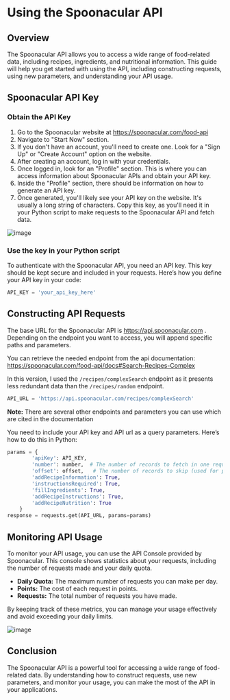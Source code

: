 # Using the Spoonacular API

## Overview

The Spoonacular API allows you to access a wide range of food-related data, including recipes, ingredients, and nutritional information. This guide will help you get started with using the API, including constructing requests, using new parameters, and understanding your API usage.

## Spoonacular API Key

### Obtain the API Key

1. Go to the Spoonacular website at https://spoonacular.com/food-api
2. Navigate to "Start Now" section.
3. If you don't have an account, you'll need to create one. Look for a "Sign Up" or "Create Account" option on the website.
4. After creating an account, log in with your credentials.
5. Once logged in, look for an "Profile" section. This is where you can access information about Spoonacular APIs and obtain your API key.
6. Inside the "Profile" section, there should be information on how to generate an API key.
7. Once generated, you'll likely see your API key on the website. It's usually a long string of characters. Copy this key, as you'll need it in your Python script to make requests to the Spoonacular API and fetch data.

![image](https://github.com/Maryem6/ETL-Python-PostgreSQL/assets/96294018/f7caa2be-37e9-46f0-9efd-47ab6af2ae24)

### Use the key in your Python script

To authenticate with the Spoonacular API, you need an API key. This key should be kept secure and included in your requests. Here’s how you define your API key in your code:

```python
API_KEY = 'your_api_key_here'
```

##  Constructing API Requests

The base URL for the Spoonacular API is https://api.spoonacular.com . Depending on the endpoint you want to access, you will append specific paths and parameters.

You can retrieve the needed endpoint from the api documentation: 
https://spoonacular.com/food-api/docs#Search-Recipes-Complex

In this version, I used the `/recipes/complexSearch` endpoint as it presents less redundant data than the `/recipes/random` endpoint.


```python
API_URL = 'https://api.spoonacular.com/recipes/complexSearch'

```

**Note:** There are several other endpoints and parameters you can use which are cited in the documentation 

You need to include your API key and API url as a query parameters. Here’s how to do this in Python:

```python
params = {
        'apiKey': API_KEY, 
        'number': number,  # The number of records to fetch in one request.
        'offset': offset,   # The number of records to skip (used for pagination).
        'addRecipeInformation': True,
        'instructionsRequired': True,
        'fillIngredients': True,
        'addRecipeInstructions': True,
        'addRecipeNutrition': True
    }
response = requests.get(API_URL, params=params)

```

## Monitoring API Usage

To monitor your API usage, you can use the API Console provided by Spoonacular. This console shows statistics about your requests, including the number of requests made and your daily quota.

- **Daily Quota:** The maximum number of requests you can make per day.
- **Points:** The cost of each request in points.
- **Requests:** The total number of requests you have made.

By keeping track of these metrics, you can manage your usage effectively and avoid exceeding your daily limits.

![image](https://github.com/user-attachments/assets/cf8b0a9b-d51c-4707-a6fb-292e18e5b480)



## Conclusion

The Spoonacular API is a powerful tool for accessing a wide range of food-related data. By understanding how to construct requests, use new parameters, and monitor your usage, you can make the most of the API in your applications.

